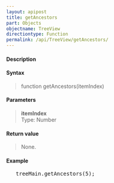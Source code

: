 ```yaml
---
layout: apipost
title: getAncestors
part: Objects
objectname: TreeView
directiontype: Function
permalink: /api/TreeView/getAncestors/
---
```



#### Description

> 

#### Syntax

> function getAncestors(itemIndex)  

#### Parameters

> **itemIndex**  
> Type: Number   

#### Return value

> None.  

#### Example

<pre class="prettyprint">
   treeMain.getAncestors(5);  
</pre>

